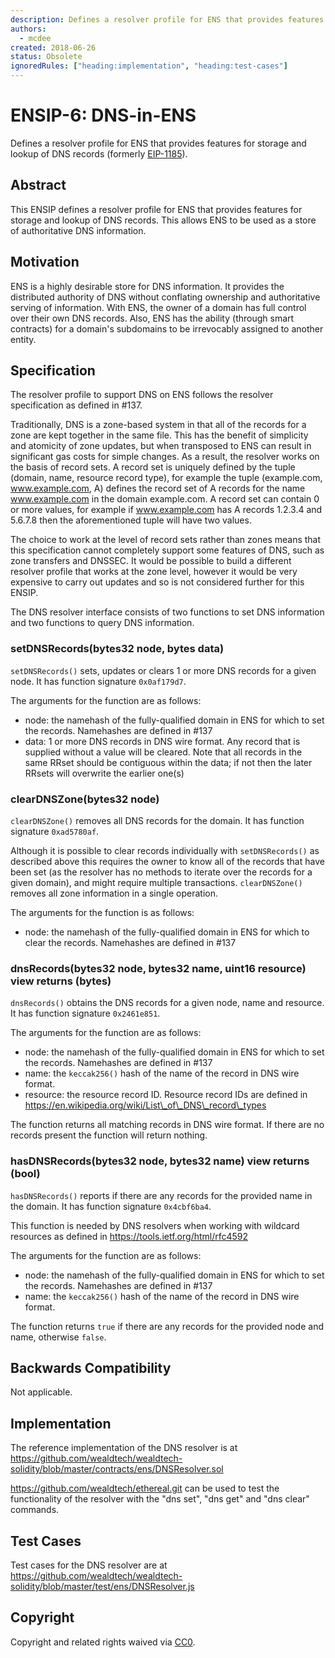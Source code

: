 ```yaml
---
description: Defines a resolver profile for ENS that provides features for storage and lookup of DNS records (formerly EIP-1185).
authors:
  - mcdee
created: 2018-06-26
status: Obsolete
ignoredRules: ["heading:implementation", "heading:test-cases"]
---
```


# ENSIP-6: DNS-in-ENS

Defines a resolver profile for ENS that provides features for storage and lookup of DNS records (formerly [EIP-1185](https://eips.ethereum.org/EIPS/eip-1185)).

## Abstract

This ENSIP defines a resolver profile for ENS that provides features for storage and lookup of DNS records. This allows ENS to be used as a store of authoritative DNS information.

## Motivation

ENS is a highly desirable store for DNS information. It provides the distributed authority of DNS without conflating ownership and authoritative serving of information. With ENS, the owner of a domain has full control over their own DNS records. Also, ENS has the ability (through smart contracts) for a domain's subdomains to be irrevocably assigned to another entity.

## Specification

The resolver profile to support DNS on ENS follows the resolver specification as defined in #137.

Traditionally, DNS is a zone-based system in that all of the records for a zone are kept together in the same file. This has the benefit of simplicity and atomicity of zone updates, but when transposed to ENS can result in significant gas costs for simple changes. As a result, the resolver works on the basis of record sets. A record set is uniquely defined by the tuple (domain, name, resource record type), for example the tuple (example.com, www.example.com, A) defines the record set of A records for the name www.example.com in the domain example.com. A record set can contain 0 or more values, for example if www.example.com has A records 1.2.3.4 and 5.6.7.8 then the aforementioned tuple will have two values.

The choice to work at the level of record sets rather than zones means that this specification cannot completely support some features of DNS, such as zone transfers and DNSSEC. It would be possible to build a different resolver profile that works at the zone level, however it would be very expensive to carry out updates and so is not considered further for this ENSIP.

The DNS resolver interface consists of two functions to set DNS information and two functions to query DNS information.

### setDNSRecords(bytes32 node, bytes data)

`setDNSRecords()` sets, updates or clears 1 or more DNS records for a given node. It has function signature `0x0af179d7`.

The arguments for the function are as follows:

-   node: the namehash of the fully-qualified domain in ENS for which to set the records. Namehashes are defined in #137
-   data: 1 or more DNS records in DNS wire format. Any record that is supplied without a value will be cleared. Note that all records in the same RRset should be contiguous within the data; if not then the later RRsets will overwrite the earlier one(s)

### clearDNSZone(bytes32 node)

`clearDNSZone()` removes all DNS records for the domain. It has function signature `0xad5780af`.

Although it is possible to clear records individually with `setDNSRecords()` as described above this requires the owner to know all of the records that have been set (as the resolver has no methods to iterate over the records for a given domain), and might require multiple transactions. `clearDNSZone()` removes all zone information in a single operation.

The arguments for the function is as follows:

-   node: the namehash of the fully-qualified domain in ENS for which to clear the records. Namehashes are defined in #137

### dnsRecords(bytes32 node, bytes32 name, uint16 resource) view returns (bytes)

`dnsRecords()` obtains the DNS records for a given node, name and resource. It has function signature `0x2461e851`.

The arguments for the function are as follows:

-   node: the namehash of the fully-qualified domain in ENS for which to set the records. Namehashes are defined in #137
-   name: the `keccak256()` hash of the name of the record in DNS wire format.
-   resource: the resource record ID. Resource record IDs are defined in https://en.wikipedia.org/wiki/List\_of\_DNS\_record\_types

The function returns all matching records in DNS wire format. If there are no records present the function will return nothing.

### hasDNSRecords(bytes32 node, bytes32 name) view returns (bool)

`hasDNSRecords()` reports if there are any records for the provided name in the domain. It has function signature `0x4cbf6ba4`.

This function is needed by DNS resolvers when working with wildcard resources as defined in https://tools.ietf.org/html/rfc4592

The arguments for the function are as follows:

-   node: the namehash of the fully-qualified domain in ENS for which to set the records. Namehashes are defined in #137
-   name: the `keccak256()` hash of the name of the record in DNS wire format.

The function returns `true` if there are any records for the provided node and name, otherwise `false`.

## Backwards Compatibility

Not applicable.

## Implementation

The reference implementation of the DNS resolver is at https://github.com/wealdtech/wealdtech-solidity/blob/master/contracts/ens/DNSResolver.sol

https://github.com/wealdtech/ethereal.git can be used to test the functionality of the resolver with the "dns set", "dns get" and "dns clear" commands.

## Test Cases

Test cases for the DNS resolver are at https://github.com/wealdtech/wealdtech-solidity/blob/master/test/ens/DNSResolver.js

## Copyright

Copyright and related rights waived via [CC0](https://creativecommons.org/publicdomain/zero/1.0/).
